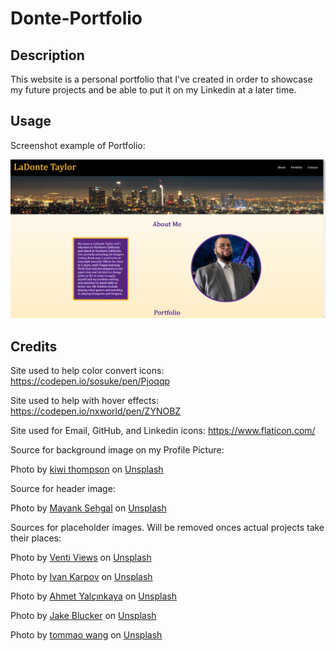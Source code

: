 # Donte-Portfolio

## Description

This website is a personal portfolio that I've created in order to showcase my future projects and be able to put it on my Linkedin at a later time.

## Usage

Screenshot example of Portfolio:

![Portfolio Screenshot](assets/images/Portfolio-screenshot.png)

## Credits

Site used to help color convert icons:  https://codepen.io/sosuke/pen/Pjoqqp

Site used to help with hover effects:  https://codepen.io/nxworld/pen/ZYNOBZ

Site used for Email, GitHub, and Linkedin icons:  https://www.flaticon.com/

Source for background image on my Profile Picture:

Photo by <a href="https://unsplash.com/@kiwithompson?utm_source=unsplash&utm_medium=referral&utm_content=creditCopyText">kiwi thompson</a> on <a href="https://unsplash.com/photos/xwndcMp1HYQ?utm_source=unsplash&utm_medium=referral&utm_content=creditCopyText">Unsplash</a>

Source for header image:

Photo by <a href="https://unsplash.com/@mayanksehgal?utm_source=unsplash&utm_medium=referral&utm_content=creditCopyText">Mayank Sehgal</a> on <a href="https://unsplash.com/photos/xS_Ayok1WWY?utm_source=unsplash&utm_medium=referral&utm_content=creditCopyText">Unsplash</a>

Sources for placeholder images. Will be removed onces actual projects take their places:

Photo by <a href="https://unsplash.com/@ventiviews?utm_source=unsplash&utm_medium=referral&utm_content=creditCopyText">Venti Views</a> on <a href="https://unsplash.com/photos/PiqHSHYO3Uw?utm_source=unsplash&utm_medium=referral&utm_content=creditCopyText">Unsplash</a>

Photo by <a href="https://unsplash.com/@ivkrpv?utm_source=unsplash&utm_medium=referral&utm_content=creditCopyText">Ivan Karpov</a> on <a href="https://unsplash.com/photos/7oLuzIZ3QIg?utm_source=unsplash&utm_medium=referral&utm_content=creditCopyText">Unsplash</a>

Photo by <a href="https://unsplash.com/@ahmetyalcinkaya?utm_source=unsplash&utm_medium=referral&utm_content=creditCopyText">Ahmet Yalçınkaya</a> on <a href="https://unsplash.com/photos/aNrRsB2wLDk?utm_source=unsplash&utm_medium=referral&utm_content=creditCopyText">Unsplash</a>

Photo by <a href="https://unsplash.com/@jakeblucker?utm_source=unsplash&utm_medium=referral&utm_content=creditCopyText">Jake Blucker</a> on <a href="https://unsplash.com/photos/8LlJNFLTEm0?utm_source=unsplash&utm_medium=referral&utm_content=creditCopyText">Unsplash</a>

Photo by <a href="https://unsplash.com/@tommaomaoer?utm_source=unsplash&utm_medium=referral&utm_content=creditCopyText">tommao wang</a> on <a href="https://unsplash.com/photos/HDA1gHxFzH0?utm_source=unsplash&utm_medium=referral&utm_content=creditCopyText">Unsplash</a>